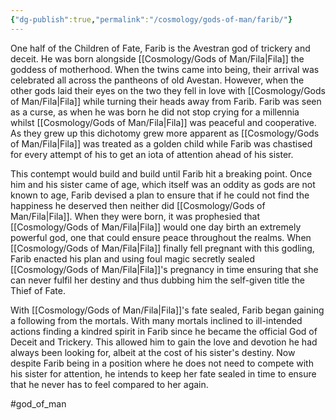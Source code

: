 ```yaml
---
{"dg-publish":true,"permalink":"/cosmology/gods-of-man/farib/"}
---
```


One half of the Children of Fate, Farib is the Avestran god of trickery and deceit. He was born alongside [[Cosmology/Gods of Man/Fila\|Fila]] the goddess of motherhood. When the twins came into being, their arrival was celebrated all across the pantheons of old Avestan. However, when the other gods laid their eyes on the two they fell in love with [[Cosmology/Gods of Man/Fila\|Fila]] while turning their heads away from Farib. Farib was seen as a curse, as when he was born he did not stop crying for a millennia whilst [[Cosmology/Gods of Man/Fila\|Fila]] was peaceful and cooperative. As they grew up this dichotomy grew more apparent as [[Cosmology/Gods of Man/Fila\|Fila]] was treated as a golden child while Farib was chastised for every attempt of his to get an iota of attention ahead of his sister.

This contempt would build and build until Farib hit a breaking point. Once him and his sister came of age, which itself was an oddity as gods are not known to age, Farib devised a plan to ensure that if he could not find the happiness he deserved then neither did [[Cosmology/Gods of Man/Fila\|Fila]]. When they were born, it was prophesied that [[Cosmology/Gods of Man/Fila\|Fila]] would one day birth an extremely powerful god, one that could ensure peace throughout the realms. When [[Cosmology/Gods of Man/Fila\|Fila]] finally fell pregnant with this godling, Farib enacted his plan and using foul magic secretly sealed [[Cosmology/Gods of Man/Fila\|Fila]]'s pregnancy in time ensuring that she can never fulfil her destiny and thus dubbing him the self-given title the Thief of Fate.

With [[Cosmology/Gods of Man/Fila\|Fila]]'s fate sealed, Farib began gaining a following from the mortals. With many mortals inclined to ill-intended actions finding a kindred spirit in Farib since he became the official God of Deceit and Trickery. This allowed him to gain the love and devotion he had always been looking for, albeit at the cost of his sister's destiny. Now despite Farib being in a position where he does not need to compete with his sister for attention, he intends to keep her fate sealed in time to ensure that he never has to feel compared to her again.

#god_of_man
